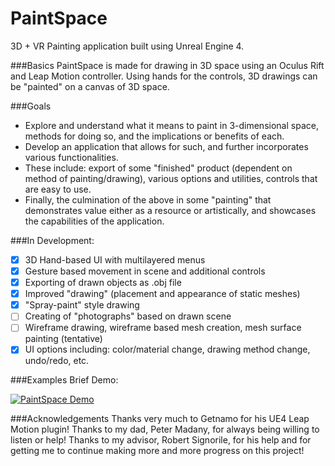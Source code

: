 # PaintSpace
3D + VR Painting application built using Unreal Engine 4.

###Basics
PaintSpace is made for drawing in 3D space using an Oculus Rift and Leap Motion controller. Using hands for the controls, 3D drawings can be "painted" on a canvas of 3D space.

###Goals
- Explore and understand what it means to paint in 3-dimensional space, methods for doing so, and the implications or benefits of each.
- Develop an application that allows for such, and further incorporates various functionalities.
- These include: export of some "finished" product (dependent on method of painting/drawing), various options and utilities, controls that are easy to use.
- Finally, the culmination of the above in some "painting" that demonstrates value either as a resource or artistically, and showcases the capabilities of the application.

###In Development:
- [x] 3D Hand-based UI with multilayered menus
- [x] Gesture based movement in scene and additional controls
- [x] Exporting of drawn objects as .obj file
- [x] Improved "drawing" (placement and appearance of static meshes)
- [x] "Spray-paint" style drawing
- [ ] Creating of "photographs" based on drawn scene
- [ ] Wireframe drawing, wireframe based mesh creation, mesh surface painting (tentative)
- [x] UI options including: color/material change, drawing method change, undo/redo, etc.

###Examples
Brief Demo:

[![PaintSpace Demo](https://img.youtube.com/vi/Q5Ch-A_rn30/0.jpg)](https://www.youtube.com/watch?v=Q5Ch-A_rn30)

###Acknowledgements
Thanks very much to Getnamo for his UE4 Leap Motion plugin! Thanks to my dad, Peter Madany, for always being willing to listen or help! Thanks to my advisor, Robert Signorile, for his help and for getting me to continue making more and more progress on this project!

